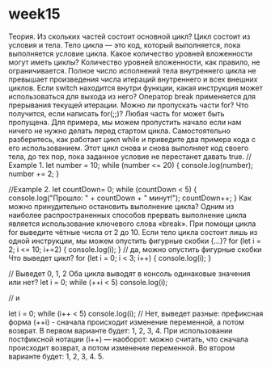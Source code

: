 # week15

Теория.
Из скольких частей состоит основной цикл?
Цикл состоит из условия и тела.
Тело цикла — это код, который выполняется, пока выполняется условие цикла.
Какое количество уровней вложенности могут иметь циклы?
Количество уровней вложенности, как правило, не ограничивается. Полное число исполнений тела внутреннего цикла не превышает произведения числа итераций внутреннего и всех внешних циклов.
Если switch находится внутри функции, какая инструкция может использоваться для выхода из него?
Оператор break применяется для прерывания текущей итерации.
Можно ли пропускать части for? Что получится, если написать for(;;)?
Любая часть for может быть пропущена. Для примера, мы можем пропустить начало если нам ничего не нужно делать перед стартом цикла.
Самостоятельно разберитесь, как работает цикл while и приведите два примера кода с его использованием.
Этот цикл снова и снова выполняет код своего тела, до тех пор, пока заданное условие не перестанет давать true.
// Example 1.
let number = 10;
while (number <= 20) { console.log(number); number += 2; }

//Example 2.
let countDown= 0;
while (countDown < 5) {
console.log("Прошло: " + countDown + " минут!");
countDown++;
}
Как можно принудительно остановить выполнение цикла?
Одним из наиболее распространенных способов прервать выполнение цикла является использование ключевого слова «break».
При помощи цикла for выведите чётные числа от 2 до 10.
Если тело цикла состоит лишь из одной инструкции, мы можем опустить фигурные скобки {…}?
for (let i = 2; i <= 10; i+=2) {
console.log(i);
}
// да, можно опустить фигурные скобки
Что выведет цикл?
for (let i = 0; i < 3; i++) {
console.log(i);
}

// Выведет 0, 1, 2
Оба цикла выводят в консоль одинаковые значения или нет?
let i = 0;
while (++i < 5) console.log(i);

// и

let i = 0;
while (i++ < 5) console.log(i);
//
Нет, выведет разные:
префиксная форма (++i) - сначала происходит изменение переменной, а потом возврат.
В первом варианте будет: 1, 2, 3, 4.
При использовании постфиксной нотации (i++) — наоборот: можно считать, что сначала происходит возврат, а потом изменение переменной. Во втором варианте будет: 1, 2, 3, 4. 5.
